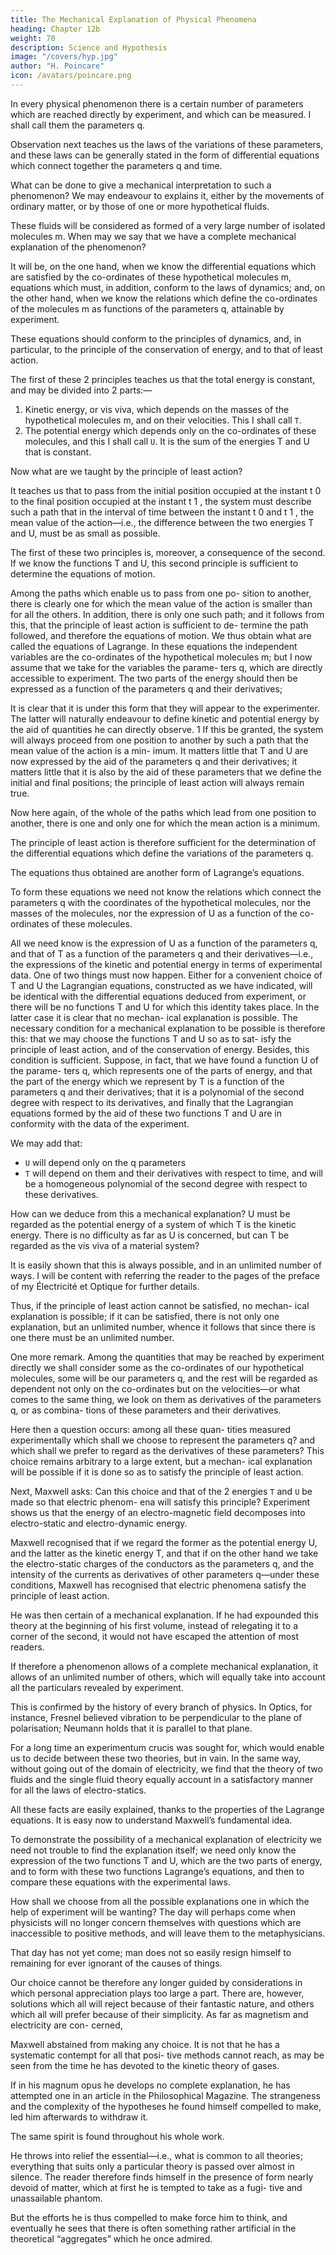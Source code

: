 ```yaml
---
title: The Mechanical Explanation of Physical Phenomena
heading: Chapter 12b
weight: 70
description: Science and Hypothesis
image: "/covers/hyp.jpg"
author: "H. Poincare"
icon: /avatars/poincare.png
---
```




In every physical phenomenon there is a certain number of parameters which are reached directly by experiment, and which can be measured. I shall call them the parameters q. 

Observation next teaches us the laws of the variations of these parameters, and these laws can be generally stated in the form of differential equations which connect together the parameters q and time.

What can be done to give a mechanical interpretation to such a phenomenon? We may endeavour to explains it, either by the movements of ordinary matter, or by those of one or more hypothetical fluids. 

These fluids will be considered as formed of a very large number of isolated molecules m. When may we say that we have
a complete mechanical explanation of the phenomenon?

It will be, on the one hand, when we know the differential equations which are satisfied by the co-ordinates of
these hypothetical molecules m, equations which must, in addition, conform to the laws of dynamics; and, on
the other hand, when we know the relations which define the co-ordinates of the molecules m as functions of the
parameters q, attainable by experiment. 

These equations should conform to the principles of dynamics, and, in particular, to the principle of the conservation of energy, and to that of least action.

The first of these 2 principles teaches us that the total energy is constant, and may be divided into 2 parts:—

1. Kinetic energy, or vis viva, which depends on the masses of the hypothetical molecules m, and on their velocities. This I shall call `T`. 
2. The potential energy which depends only on the co-ordinates of these molecules, and this I shall call `U`. It is the sum of the energies T and U that is constant.

Now what are we taught by the principle of least action? 

It teaches us that to pass from the initial position occupied at the instant t 0 to the final position occupied at
the instant t 1 , the system must describe such a path that
in the interval of time between the instant t 0 and t 1 , the
mean value of the action—i.e., the difference between the
two energies T and U, must be as small as possible. 

The first of these two principles is, moreover, a consequence
of the second. If we know the functions T and U, this
second principle is sufficient to determine the equations
of motion.

Among the paths which enable us to pass from one po-
sition to another, there is clearly one for which the mean
value of the action is smaller than for all the others. In
addition, there is only one such path; and it follows from
this, that the principle of least action is sufficient to de-
termine the path followed, and therefore the equations of
motion. We thus obtain what are called the equations of
Lagrange. In these equations the independent variables
are the co-ordinates of the hypothetical molecules m; but
I now assume that we take for the variables the parame-
ters q, which are directly accessible to experiment.
The two parts of the energy should then be expressed
as a function of the parameters q and their derivatives;

It is clear that it is under this form that they will appear to the experimenter. The latter will naturally endeavour
to define kinetic and potential energy by the aid of quantities he can directly observe. 1 If this be granted, the
system will always proceed from one position to another by such a path that the mean value of the action is a min-
imum. It matters little that T and U are now expressed by the aid of the parameters q and their derivatives; it
matters little that it is also by the aid of these parameters that we define the initial and final positions; the
principle of least action will always remain true.

Now here again, of the whole of the paths which lead from one position to another, there is one and only one
for which the mean action is a minimum. 

The principle of least action is therefore sufficient for the determination of the differential equations which define the variations of the parameters q. 

The equations thus obtained are another form of Lagrange’s equations.

To form these equations we need not know the relations which connect the parameters q with the coordinates of the hypothetical molecules, nor the masses of the molecules, nor the expression of U as a function
of the co-ordinates of these molecules. 

All we need know is the expression of U as a function of the parameters q,
and that of T as a function of the parameters q and
their derivatives—i.e., the expressions of the kinetic and
potential energy in terms of experimental data.
One of two things must now happen. Either for a
convenient choice of T and U the Lagrangian equations,
constructed as we have indicated, will be identical with
the differential equations deduced from experiment, or
there will be no functions T and U for which this identity
takes place. In the latter case it is clear that no mechan-
ical explanation is possible. The necessary condition for
a mechanical explanation to be possible is therefore this:
that we may choose the functions T and U so as to sat-
isfy the principle of least action, and of the conservation
of energy. Besides, this condition is sufficient. Suppose,
in fact, that we have found a function U of the parame-
ters q, which represents one of the parts of energy, and
that the part of the energy which we represent by T is a
function of the parameters q and their derivatives; that
it is a polynomial of the second degree with respect to
its derivatives, and finally that the Lagrangian equations formed by the aid of these two functions T and U are
in conformity with the data of the experiment. 

We may add that:
- `U` will depend only on the q parameters
- `T` will depend on them and their derivatives with respect to time, and will be a homogeneous polynomial of the second degree with respect to these derivatives.



How can we deduce from this a mechanical explanation? U must be regarded as the potential energy of a system of which
T is the kinetic energy. There is no difficulty as far as U is concerned, but can T be regarded as the vis viva of
a material system?

It is easily shown that this is always possible, and in an unlimited number of ways. I will be content with
referring the reader to the pages of the preface of my
Électricité et Optique for further details. 

Thus, if the principle of least action cannot be satisfied, no mechan-
ical explanation is possible; if it can be satisfied, there
is not only one explanation, but an unlimited number,
whence it follows that since there is one there must be
an unlimited number.

One more remark. Among the quantities that may
be reached by experiment directly we shall consider some
as the co-ordinates of our hypothetical molecules, some
will be our parameters q, and the rest will be regarded
as dependent not only on the co-ordinates but on the
velocities—or what comes to the same thing, we look on
them as derivatives of the parameters q, or as combina-
tions of these parameters and their derivatives.

Here then a question occurs: among all these quan-
tities measured experimentally which shall we choose to
represent the parameters q? and which shall we prefer
to regard as the derivatives of these parameters? This
choice remains arbitrary to a large extent, but a mechan-
ical explanation will be possible if it is done so as to
satisfy the principle of least action.

Next, Maxwell asks: Can this choice and that of the 2 energies `T` and `U` be made so that electric phenom-
ena will satisfy this principle? Experiment shows us that the energy of an electro-magnetic field decomposes
into electro-static and electro-dynamic energy. 

Maxwell recognised that if we regard the former as the potential energy U, and the latter as the kinetic energy T,
and that if on the other hand we take the electro-static charges of the conductors as the parameters q, and the
intensity of the currents as derivatives of other parameters q—under these conditions, Maxwell has recognised
that electric phenomena satisfy the principle of least action. 

He was then certain of a mechanical explanation. If he had expounded this theory at the beginning of his
first volume, instead of relegating it to a corner of the second, it would not have escaped the attention of most readers. 

If therefore a phenomenon allows of a complete mechanical explanation, it allows of an unlimited number of others, which will equally take into account all the particulars revealed by experiment. 

This is confirmed by the history of every branch of physics. In Optics, for
instance, Fresnel believed vibration to be perpendicular
to the plane of polarisation; Neumann holds that it is
parallel to that plane. 

For a long time an experimentum crucis was sought for, which would enable us to decide
between these two theories, but in vain. In the same way, without going out of the domain of electricity, we find that the theory of two fluids and the single fluid theory equally account in a satisfactory manner for all the laws of electro-statics. 

All these facts are easily explained, thanks to the properties of the Lagrange equations.
It is easy now to understand Maxwell’s fundamental
idea. 

To demonstrate the possibility of a mechanical explanation of electricity we need not trouble to find the
explanation itself; we need only know the expression of
the two functions T and U, which are the two parts of
energy, and to form with these two functions Lagrange’s
equations, and then to compare these equations with the
experimental laws.

How shall we choose from all the possible explanations one in which the help of experiment will be wanting? The day will perhaps come when physicists will no longer concern themselves with questions which are inaccessible to positive methods, and will leave them to the
metaphysicians. 

That day has not yet come; man does not so easily resign himself to remaining for ever ignorant
of the causes of things. 

Our choice cannot be therefore any longer guided by considerations in which personal
appreciation plays too large a part. There are, however,
solutions which all will reject because of their fantastic
nature, and others which all will prefer because of their
simplicity. As far as magnetism and electricity are con-
cerned, 

Maxwell abstained from making any choice. It is not that he has a systematic contempt for all that posi-
tive methods cannot reach, as may be seen from the time
he has devoted to the kinetic theory of gases. 

If in his magnum opus he develops no complete explanation, he has attempted one in an article in the
Philosophical Magazine. The strangeness and the complexity of the hypotheses he found himself compelled to
make, led him afterwards to withdraw it.

The same spirit is found throughout his whole work.

He throws into relief the essential—i.e., what is common to all theories; everything that suits only a particular theory is passed over almost in silence. The reader therefore  finds himself in the presence of form nearly devoid of matter, which at first he is tempted to take as a fugi-
tive and unassailable phantom. 

But the efforts he is thus compelled to make force him to think, and eventually he sees that there is often something rather artificial in the theoretical “aggregates” which he once admired.
